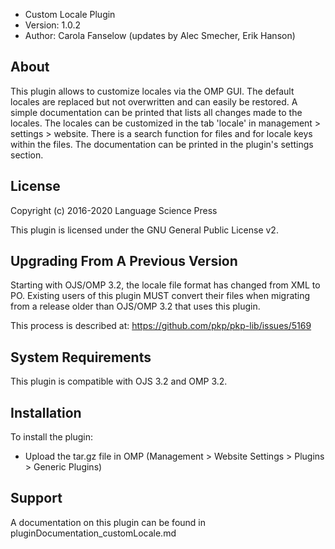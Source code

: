 - Custom Locale Plugin
- Version: 1.0.2
- Author: Carola Fanselow (updates by Alec Smecher, Erik Hanson)

About
-----
This plugin allows to customize locales via the OMP GUI. The default locales
are replaced but not overwritten and can easily be restored. A simple
documentation can be printed that lists all changes made to the locales. The
locales can be customized in the tab 'locale' in management > settings >
website. There is a search function for files and for locale keys within the
files. The documentation can be printed in the plugin's settings section.

License
-------
Copyright (c) 2016-2020 Language Science Press

This plugin is licensed under the GNU General Public License v2. 

Upgrading From A Previous Version
---------------------------------
Starting with OJS/OMP 3.2, the locale file format has changed from XML to PO.
Existing users of this plugin MUST convert their files when migrating from
a release older than OJS/OMP 3.2 that uses this plugin.

This process is described at:
https://github.com/pkp/pkp-lib/issues/5169

System Requirements
-------------------
This plugin is compatible with OJS 3.2 and OMP 3.2.

Installation
------------
To install the plugin:
 - Upload the tar.gz file in OMP (Management > Website Settings > Plugins > Generic Plugins)

Support
---------------
A documentation on this plugin can be found in pluginDocumentation_customLocale.md


